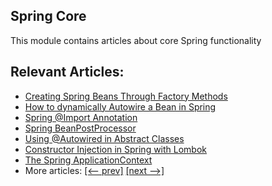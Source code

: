 ## Spring Core

This module contains articles about core Spring functionality

## Relevant Articles:

- [Creating Spring Beans Through Factory Methods](https://www.surya.com/spring-beans-factory-methods)
- [How to dynamically Autowire a Bean in Spring](https://www.surya.com/spring-dynamic-autowire)
- [Spring @Import Annotation](https://www.surya.com/spring-import-annotation)
- [Spring BeanPostProcessor](https://www.surya.com/spring-beanpostprocessor)
- [Using @Autowired in Abstract Classes](https://www.surya.com/spring-autowired-abstract-class)
- [Constructor Injection in Spring with Lombok](https://www.surya.com/spring-injection-lombok)
- [The Spring ApplicationContext](https://www.surya.com/spring-application-context)
- More articles: [[<-- prev]](/spring-core-3) [[next -->]](/spring-core-5)
